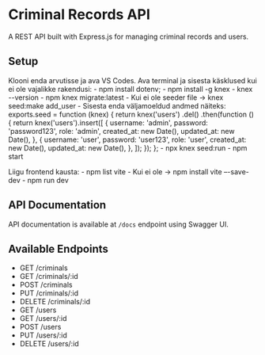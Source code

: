 # Criminal Records API

A REST API built with Express.js for managing criminal records and users.

## Setup
Klooni enda arvutisse ja ava VS Codes.
Ava terminal ja sisesta käsklused kui ei ole vajalikke rakendusi:
    - npm install dotenv;
    - npm install -g knex
    - knex --version
    - npm knex migrate:latest
    - Kui ei ole seeder file -> knex seed:make add_user
    - Sisesta enda väljamoeldud andmed näiteks: 
exports.seed = function (knex) {
  return knex('users')
    .del()
    .then(function () {
      return knex('users').insert([
        {
          username: 'admin',
          password: 'password123', 
          role: 'admin',
          created_at: new Date(),
          updated_at: new Date(),
        },
        {
          username: 'user',
          password: 'user123',
          role: 'user',
          created_at: new Date(),
          updated_at: new Date(),
        },
      ]);
    });
};
    - npx knex seed:run
    - npm start
    
Liigu frontend kausta:
    - npm list vite
    - Kui ei ole -> npm install vite –-save-dev
    - npm run dev

## API Documentation
API documentation is available at `/docs` endpoint using Swagger UI.

## Available Endpoints
- GET /criminals
- GET /criminals/:id
- POST /criminals
- PUT /criminals/:id
- DELETE /criminals/:id
- GET /users
- GET /users/:id
- POST /users
- PUT /users/:id
- DELETE /users/:id


